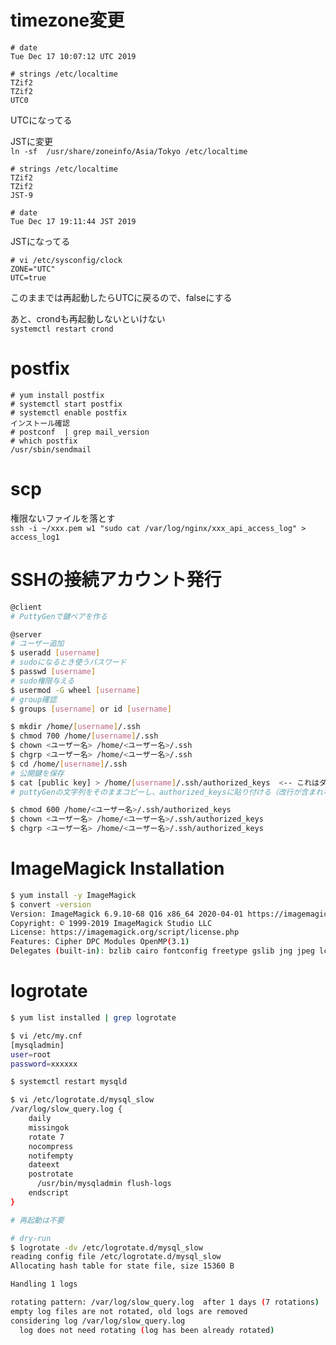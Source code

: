 # timezone変更
```
# date  
Tue Dec 17 10:07:12 UTC 2019  

# strings /etc/localtime  
TZif2  
TZif2  
UTC0  
```
UTCになってる  

JSTに変更  
```ln -sf  /usr/share/zoneinfo/Asia/Tokyo /etc/localtime```  

```
# strings /etc/localtime
TZif2
TZif2
JST-9

# date  
Tue Dec 17 19:11:44 JST 2019
```
JSTになってる

```
# vi /etc/sysconfig/clock
ZONE="UTC"
UTC=true
```
このままでは再起動したらUTCに戻るので、falseにする

あと、crondも再起動しないといけない  
```systemctl restart crond```

# postfix
```
# yum install postfix  
# systemctl start postfix
# systemctl enable postfix
インストール確認  
# postconf  | grep mail_version
# which postfix  
/usr/sbin/sendmail
```

# scp
権限ないファイルを落とす   
```ssh -i ~/xxx.pem w1 "sudo cat /var/log/nginx/xxx_api_access_log" > access_log1```

# SSHの接続アカウント発行
```bash
@client
# PuttyGenで鍵ペアを作る

@server
# ユーザー追加
$ useradd [username]
# sudoになるとき使うパスワード
$ passwd [username] 
# sudo権限与える
$ usermod -G wheel [username]
# group確認
$ groups [username] or id [username]

$ mkdir /home/[username]/.ssh
$ chmod 700 /home/[username]/.ssh
$ chown <ユーザー名> /home/<ユーザー名>/.ssh
$ chgrp <ユーザー名> /home/<ユーザー名>/.ssh
$ cd /home/[username]/.ssh
# 公開鍵を保存
$ cat [public key] > /home/[username]/.ssh/authorized_keys  <-- これはダメ
# puttyGenの文字列をそのままコピーし、authorized_keysに貼り付ける（改行が含まれないように）

$ chmod 600 /home/<ユーザー名>/.ssh/authorized_keys
$ chown <ユーザー名> /home/<ユーザー名>/.ssh/authorized_keys
$ chgrp <ユーザー名> /home/<ユーザー名>/.ssh/authorized_keys
```

# ImageMagick Installation
```bash
$ yum install -y ImageMagick
$ convert -version
Version: ImageMagick 6.9.10-68 Q16 x86_64 2020-04-01 https://imagemagick.org
Copyright: © 1999-2019 ImageMagick Studio LLC
License: https://imagemagick.org/script/license.php
Features: Cipher DPC Modules OpenMP(3.1) 
Delegates (built-in): bzlib cairo fontconfig freetype gslib jng jpeg lcms ltdl lzma openexr pangocairo png ps rsvg tiff wmf x xml zlib
```

# logrotate
```bash
$ yum list installed | grep logrotate

$ vi /etc/my.cnf
[mysqladmin]
user=root
password=xxxxxx

$ systemctl restart mysqld

$ vi /etc/logrotate.d/mysql_slow
/var/log/slow_query.log {
    daily
    missingok
    rotate 7
    nocompress
    notifempty
    dateext
    postrotate
      /usr/bin/mysqladmin flush-logs
    endscript
}

# 再起動は不要

# dry-run
$ logrotate -dv /etc/logrotate.d/mysql_slow
reading config file /etc/logrotate.d/mysql_slow
Allocating hash table for state file, size 15360 B

Handling 1 logs

rotating pattern: /var/log/slow_query.log  after 1 days (7 rotations)
empty log files are not rotated, old logs are removed
considering log /var/log/slow_query.log
  log does not need rotating (log has been already rotated)
```
